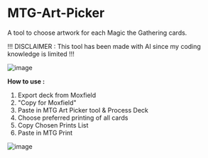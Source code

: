 # MTG-Art-Picker
A tool to choose artwork for each Magic the Gathering cards.

!!! DISCLAIMER : This tool has been made with AI since my coding knowledge is limited !!!

![image](https://github.com/user-attachments/assets/f74b33a1-10ee-46a6-8223-2e84d031cf10)


**How to use :**

1. Export deck from Moxfield
2. "Copy for Moxfield"
3. Paste in MTG Art Picker tool & Process Deck
4. Choose preferred printing of all cards
5. Copy Chosen Prints List
6. Paste in MTG Print


![image](https://github.com/user-attachments/assets/dce2b42c-9be7-4ecd-9278-02821020579c)
